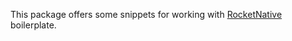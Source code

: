 This package offers some snippets for working with [RocketNative](https://github.com/diego3g/rocketnative) boilerplate.
